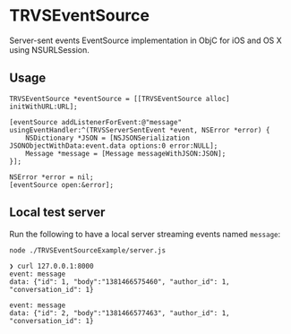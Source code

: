 # TRVSEventSource

Server-sent events EventSource implementation in ObjC for iOS and OS X using NSURLSession.

## Usage

``` objc
TRVSEventSource *eventSource = [[TRVSEventSource alloc] initWithURL:URL];

[eventSource addListenerForEvent:@"message" usingEventHandler:^(TRVSServerSentEvent *event, NSError *error) {
    NSDictionary *JSON = [NSJSONSerialization JSONObjectWithData:event.data options:0 error:NULL];
    Message *message = [Message messageWithJSON:JSON];
}];

NSError *error = nil;
[eventSource open:&error];
```

## Local test server

Run the following to have a local server streaming events named `message`:

`node ./TRVSEventSourceExample/server.js`

```
❯ curl 127.0.0.1:8000
event: message
data: {"id": 1, "body":"1381466575460", "author_id": 1, "conversation_id": 1}

event: message
data: {"id": 2, "body":"1381466577463", "author_id": 1, "conversation_id": 1}
```

